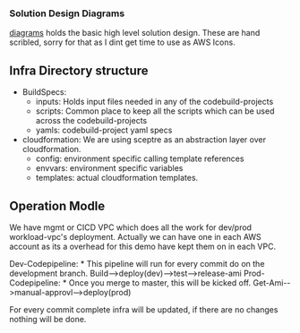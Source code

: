 
### Solution Design Diagrams

[diagrams](diagrams) holds the basic high level solution design. These are hand scribled, sorry for that as I dint get time to use as AWS Icons.


## Infra Directory structure

* BuildSpecs:
	* inputs: Holds input files needed in any of the codebuild-projects
	* scripts: Common place to keep all the scripts which can be used across the codebuild-projects
	* yamls: codebuild-project yaml specs
* cloudformation:
	We are using sceptre as an abstraction layer over cloudformation.
	* config: environment specific calling template references
	* envvars: environment specific variables
	* templates: actual cloudformation templates.

## Operation Modle

We have mgmt or CICD VPC which does all the work for dev/prod workload-vpc's deployment. Actually we can have one in each AWS account as its a overhead for this demo have kept them on in each VPC.

Dev-Codepipeline:
	* This pipeline will run for every commit do on the development branch. Build-->deploy(dev)-->test-->release-ami
Prod-Codepipeline:
	* Once you merge to master, this will be kicked off. Get-Ami-->manual-approvl-->deploy(prod)

For every commit complete infra will be updated, if there are no changes nothing will be done.